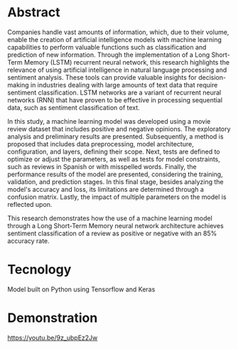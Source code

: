 # Abstract

Companies handle vast amounts of information, which, due to their volume, enable the creation of artificial intelligence models with machine learning capabilities to perform valuable functions such as classification and prediction of new information. Through the implementation of a Long Short-Term Memory (LSTM) recurrent neural network, this research highlights the relevance of using artificial intelligence in natural language processing and sentiment analysis. These tools can provide valuable insights for decision-making in industries dealing with large amounts of text data that require sentiment classification. LSTM networks are a variant of recurrent neural networks (RNN) that have proven to be effective in processing sequential data, such as sentiment classification of text.

In this study, a machine learning model was developed using a movie review dataset that includes positive and negative opinions. The exploratory analysis and preliminary results are presented. Subsequently, a method is proposed that includes data preprocessing, model architecture, configuration, and layers, defining their scope. Next, tests are defined to optimize or adjust the parameters, as well as tests for model constraints, such as reviews in Spanish or with misspelled words. Finally, the performance results of the model are presented, considering the training, validation, and prediction stages. In this final stage, besides analyzing the model's accuracy and loss, its limitations are determined through a confusion matrix. Lastly, the impact of multiple parameters on the model is reflected upon.

This research demonstrates how the use of a machine learning model through a Long Short-Term Memory neural network architecture achieves sentiment classification of a review as positive or negative with an 85% accuracy rate.

# Tecnology
Model built on Python using Tensorflow and Keras


# Demonstration 
https://youtu.be/9z_ubpEz2Jw
